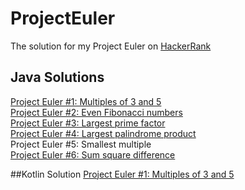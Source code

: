 # ProjectEuler
The solution for my Project Euler on [HackerRank](https://www.hackerrank.com/strait_viola)

## Java Solutions
[Project Euler #1: Multiples of 3 and 5](https://github.com/snufflesrea/ProjectEuler/blob/master/java/%231.java)
</br>[Project Euler #2: Even Fibonacci numbers](https://github.com/snufflesrea/ProjectEuler/blob/master/java/%232.java)
</br>[Project Euler #3: Largest prime factor](https://github.com/snufflesrea/ProjectEuler/blob/master/java/%233.java)
</br>[Project Euler #4: Largest palindrome product](https://github.com/snufflesrea/ProjectEuler/blob/master/java/%234.java)
</br>Project Euler #5: Smallest multiple
</br>[Project Euler #6: Sum square difference](https://github.com/snufflesrea/ProjectEuler/blob/master/%236.java)

##Kotlin Solution
[Project Euler #1: Multiples of 3 and 5](https://github.com/snufflesrea/ProjectEuler/blob/master/kotlin/%231.java)

